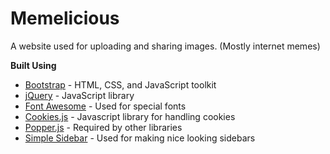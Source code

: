 # Memelicious
A website used for uploading and sharing images. (Mostly internet memes)

**Built Using**
- <a href="https://getbootstrap.com/" target="_blank">Bootstrap</a> - HTML, CSS, and JavaScript toolkit
- <a href="https://jquery.com/" target="_blank">jQuery</a> - JavaScript library
- <a href="https://fontawesome.com/" target="_blank">Font Awesome</a> - Used for special fonts
- <a href="http://code.iamkate.com/javascript/using-cookies/" target="_blank">Cookies.js</a> - Javascript library for handling cookies
- <a href="https://popper.js.org/" target="_blank">Popper.js</a> - Required by other libraries
- <a href="https://startbootstrap.com/template-overviews/simple-sidebar" target="_blank">Simple Sidebar</a> - Used for making nice looking sidebars

